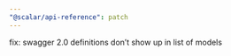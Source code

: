 ```yaml
---
"@scalar/api-reference": patch
---
```


fix: swagger 2.0 definitions don’t show up in list of models
